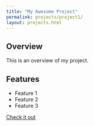 ```yaml
---
title: "My Awesome Project"
permalink: projects/project1/
layout: projects.html
---
```


## Overview
This is an overview of my project.

## Features
- Feature 1
- Feature 2
- Feature 3

[Check it out](https://github.com/samrosen52/GSDS)
